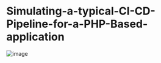 # Simulating-a-typical-CI-CD-Pipeline-for-a-PHP-Based-application

![image](https://user-images.githubusercontent.com/50416701/132944773-52a1de3c-a07d-462c-bfaf-8a828bc46096.png)
